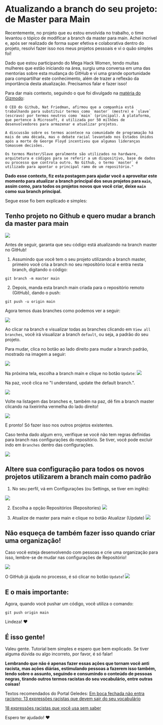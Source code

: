 # Atualizando a branch do seu projeto: de Master para Main

Recentemente, no projeto que eu estou envolvida no trabalho, o time levantou o tópico de modificar a branch da master para main. Achei incrível e, após ser realizado de forma super efetiva e colaborativa dentro do projeto, resolvi fazer isso nos meus projetos pessoais e vi o quão simples foi!

Dado que estou participando do Mega Hack Women, tendo muitas mulheres que estão iniciando na área, surgiu uma conversa em uma das mentorias sobre esta mudança do GitHub e vi uma grande oportunidade para compartilhar este conhecimento, além de trazer a reflexão da importância desta atualização. Precisamos falar e fazer isso!

Para dar mais contexto, seguindo o que foi divulgado na [matéria do Gizmodo](https://gizmodo.uol.com.br/github-planeja-remover-termos-como-master/):

```
O CEO do Github, Nat Friedman, afirmou que a companhia está trabalhando para substituir termos como `master` (mestre) e `slave` (escravo) por termos neutros como `main` (principal). A plataforma, que pertence à Microsoft, é utilizada por 50 milhões de desenvolvedores para armazenar e atualizar projetos.
```
```
A discussão sobre os termos acontece na comunidade de programação há mais de uma década, mas o debate racial levantado nos Estados Unidos após a morte de George Floyd incentivou que algumas lideranças tomassem decisões.
```
```
Os termos Master/Slave geralmente são utilizados no hardware, arquitetura e códigos para se referir a um dispositivo, base de dados ou processo que controla outro. No Github, o termo `master` é utilizado para apontar o principal ramo de um repositório."
```

**Dado esse contexto, fiz esta postagem para ajudar você a aproveitar este momento para atualizar a branch principal dos seus projetos para `main`, assim como, para todos os projetos novos que você criar, deixe `main` como sua branch principal.**

Segue esse fio bem explicado e simples:

## Tenho projeto no Github e quero mudar a branch da master para main

![](https://github.com/lcnunes09/caminhos-dev/blob/main/images/2020-09-03-main-01.jpg)

Antes de seguir, garanta que seu código está atualizando na branch master no GitHub!

1. Assumindo que você tem o seu projeto utilizando a branch master,  primeiro você cria a branch no seu repositório local e entra nesta branch, digitando o código:
``` 
git branch -m master main
```
2. Depois, manda esta branch main criada para o repositório remoto (GitHub), dando o push:
```
git push -u origin main
```

Agora temos duas branches como podemos ver a seguir:

![](https://github.com/lcnunes09/caminhos-dev/blob/main/images/2020-09-03-main-02.jpg)

Ao clicar na branch e visualizar todas as branches clicando em `View all branches`, você irá visualizar a branch `default`, ou seja, a padrão do seu projeto. 

Para mudar, clica no botão ao lado direito para mudar a branch padrão, mostrado na imagem a seguir:

![](https://github.com/lcnunes09/caminhos-dev/blob/main/images/2020-09-03-main-03.jpg)

Na próxima tela, escolha a branch main e clique no botão `Update`:
![](https://github.com/lcnunes09/caminhos-dev/blob/main/images/2020-09-03-main-04.jpg)

Na paz, você clica no "I understand, update the default branch.".

![](https://github.com/lcnunes09/caminhos-dev/blob/main/images/2020-09-03-main-05.jpg)

Volte na listagem das branches e, também na paz, dê fim a branch master clicando na lixeirinha vermelha do lado direito!

![](https://github.com/lcnunes09/caminhos-dev/blob/main/images/2020-09-03-main-06.jpg)

E pronto! Só fazer isso nos outros projetos existentes.

Caso tenha dado algum erro, verifique se você não tem regras definidas para branch nas configurações do repositório. Se tiver, você pode excluir indo em `Branches` dentro das configurações.

![](https://github.com/lcnunes09/caminhos-dev/blob/main/images/2020-09-03-main-07.jpg)


## Altere sua configuração para todos os novos projetos utilizarem a branch main como padrão

1. No seu perfil, vá em Configurações (ou Settings, se tiver em inglês):

![](https://github.com/lcnunes09/caminhos-dev/blob/main/images/2020-09-03-main-08.jpg)

2. Escolha a opção Repositórios (Repositories)
![](https://github.com/lcnunes09/caminhos-dev/blob/main/images/2020-09-03-main-09.jpg)

3. Atualize de master para main e clique no botão Atualizar (Update)
![](https://github.com/lcnunes09/caminhos-dev/blob/main/images/2020-09-03-main-10.jpg)

## Não esqueça de também fazer isso quando criar uma organização!

Caso você esteja desenvolvendo com pessoas e crie uma organização para isso, lembre-se de mudar nas configurações de Repositório!

![](https://github.com/lcnunes09/caminhos-dev/blob/main/images/2020-09-03-main-11.jpg)

O GitHub já ajuda no processo, é só clicar no botão `Update`!
![](https://github.com/lcnunes09/caminhos-dev/blob/main/images/2020-09-03-main-12.jpg)


## E o mais importante:
Agora, quando você pushar um código, você utiliza o comando:
```
git push origin main
```

Lindeza! :heart:

## É isso gente!
Valeu gente. Tutorial bem simples e espero que bem explicado. Se tiver alguma dúvida ou algo incorreto, por favor, é só falar!

**Lembrando que não é apenas fazer essas ações que tornam você anti racista, mas ações diárias, estimulando pessoas a fazerem isso também, lendo sobre o assunto, seguindo e consumindo o conteúdo de pessoas negras, tirando outros termos racistas do seu vocabulário, entre outras coisas!**

Textos recomendados do Portal Geledes:
[Em boca fechada não entra racismo: 13 expressões racistas que devem sair do seu vocabulário](https://www.geledes.org.br/em-boca-fechada-nao-entra-racismo-13-expressoes-racistas-que-devem-sair-seu-vocabulario/)

[18 expressões racistas que você usa sem saber](https://www.geledes.org.br/18-expressoes-racistas-que-voce-usa-sem-saber/)


Espero ter ajudado! :heart: